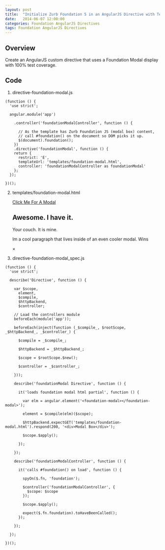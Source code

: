 ```yaml
---
layout: post
title:  "Initialize Zurb Foundation 5 in an AngularJS Directive with Tests"
date:   2014-06-07 12:00:00
categories: Foundation AngularJS Directives
tags: Foundation AngularJS Directives
---
```


## Overview

Create an AngularJS custom directive that uses a Foundation Modal display with 100% test coverage.

## Code

1) directive-foundation-modal.js

```
(function () {
  'use strict';

  angular.module('app')

    .controller('foundationModalController', function () {

      // As the template has Zurb Foundation JS (modal box) content,
      // call #foundation() on the document so DOM picks it up.
      $(document).foundation();
    })
    .directive('foundationModal', function () {
    return {
      restrict: 'E',
      templateUrl: 'templates/foundation-modal.html',
      controller: 'foundationModalController as foundationModal'
    };
  });

})();
```

2) templates/foundation-modal.html

    <a href="#" data-reveal-id="myModal">Click Me For A Modal</a>

    <div id="myModal" class="reveal-modal" data-reveal>
    <h2>Awesome. I have it.</h2>
      <p class="lead">Your couch.  It is mine.</p>
      <p>Im a cool paragraph that lives inside of an even cooler modal. Wins</p>
      <a class="close-reveal-modal">&#215;</a>
    </div>

3) directive-foundation-modal_spec.js

```
(function () {
  'use strict';

  describe('Directive', function () {

    var $scope,
      element,
      $compile,
      $httpBackend,
      $controller;

    // Load the controllers module
    beforeEach(module('app'));

    beforeEach(inject(function (_$compile_, $rootScope, _$httpBackend_, _$controller_) {

      $compile = _$compile_;

      $httpBackend = _$httpBackend_;

      $scope = $rootScope.$new();

      $controller = _$controller_;

    }));

    describe('foundationModal Directive', function () {

      it('loads foundation modal html partial', function () {

        var elm = angular.element('<foundation-modal></foundation-modal>');

        element = $compile(elm)($scope);

        $httpBackend.expectGET('templates/foundation-modal.html').respond(200, '<div>Modal Box</div>');

        $scope.$apply();

      });

    });

    describe('foundationModalController', function () {

      it('calls #foundation() on load', function () {

        spyOn($.fn, 'foundation');

        $controller('foundationModalController', {
          $scope: $scope
        });

        $scope.$apply();

        expect($.fn.foundation).toHaveBeenCalled();
      });

    });

  });

})();
```

